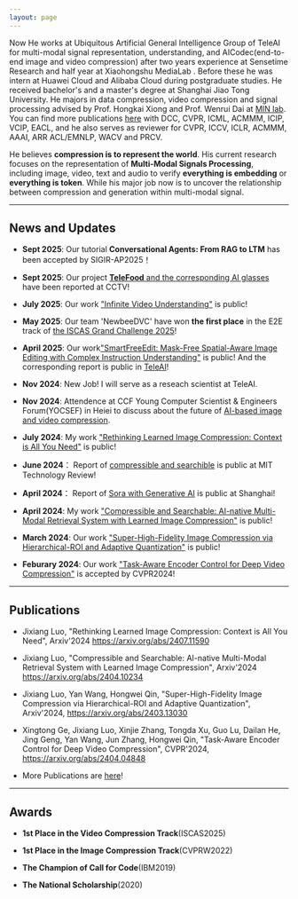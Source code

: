 ```yaml
---
layout: page
---
```


Now He works at Ubiquitous Artificial General Intelligence Group of TeleAI for multi-modal signal representation, understanding, and AICodec(end-to-end image and video compression) after two years experience at Sensetime Research and half year at Xiaohongshu MediaLab . Before these he was intern at Huawei Cloud and Alibaba Cloud during postgraduate studies. He received bachelor's and a master's degree at Shanghai Jiao Tong University. He majors in data compression, video compression and signal processing advised by Prof. Hongkai Xiong and Prof. Wenrui Dai at [MIN lab](https://min.sjtu.edu.cn/). You can find more publications [here](https://scholar.google.com/citations?user=ua29MrwAAAAJ&hl=de) with DCC, CVPR, ICML, ACMMM, ICIP, VCIP, EACL, and he also serves as reviewer for CVPR, ICCV, ICLR, ACMMM, AAAI, ARR ACL/EMNLP, WACV and PRCV.

He believes **compression is to represent the world**. His current research focuses on the representation of **Multi-Modal Signals Processing**, including image, video, text and audio to verify **everything is embedding** or **everything is token**. While his major job now is to uncover the relationship between compression and generation within multi-modal signal. 

---

## News and Updates
- **Sept 2025**: Our tutorial **Conversational Agents: From RAG to LTM** has been accepted by SIGIR-AP2025！

- **Sept 2025**: Our project [**TeleFood** and the corresponding AI glasses](https://tv.cctv.com/2025/09/10/VIDEQvv9vbxpZCBEeog7xKdt250910.shtml?spm=C53156045404.P8kLhvFcIptK.0.0) have been reported at CCTV!

- **July 2025**: Our work ["Infinite Video Understanding"](https://arxiv.org/pdf/2507.09068) is public!

- **May 2025**: Our team 'NewbeeDVC' have won **the first place** in the E2E track of [the ISCAS Grand Challenge 2025](https://iscasnnvcgc.github.io/awards/)!

- **April 2025**: Our work["SmartFreeEdit: Mask-Free Spatial-Aware Image Editing with Complex Instruction Understanding"](https://smartfreeedit.github.io/) is public! And the corresponding report is public in [TeleAI](https://mp.weixin.qq.com/s/esmn7HUqJjA5rIK0bJ-MaQ?version=4.1.36.70499&platform=mac&from=industrynews)!

- **Nov 2024**: New Job! I will serve as a reseach scientist at TeleAI. 

- **Nov 2024**: Attendence at CCF Young Computer Scientist & Engineers Forum(YOCSEF) in Heiei to discuss about the future of [AI-based image and video compression](https://mp.weixin.qq.com/s/FLwFMvz_fQr41FXdcXyH7Q).

-  **July 2024**: My work ["Rethinking Learned Image Compression: Context is All You Need"](https://arxiv.org/abs/2407.11590) is public!

- **June 2024**： Report of [compressible and searchible](https://www.mittrchina.com/news/detail/13461) is public at MIT Technology Review!

- **April 2024**： Report of [Sora with Generative AI](https://www.sohu.com/a/768385893_116132) is public at Shanghai!

- **April 2024**: My work ["Compressible and Searchable: AI-native Multi-Modal Retrieval System with Learned Image Compression"](https://arxiv.org/abs/2404.10234) is public!

- **March 2024**: Our work ["Super-High-Fidelity Image Compression via Hierarchical-ROI and Adaptive Quantization"](https://arxiv.org/abs/2403.13030) is public!

- **Feburary 2024**: Our work ["Task-Aware Encoder Control for Deep Video Compression"](https://arxiv.org/abs/2404.04848) is accepted by CVPR2024!

---

## Publications

* Jixiang Luo, "Rethinking Learned Image Compression: Context is All You Need", Arxiv'2024 https://arxiv.org/abs/2407.11590

* Jixiang Luo, "Compressible and Searchable: AI-native Multi-Modal Retrieval System with Learned Image Compression", Arxiv'2024 https://arxiv.org/abs/2404.10234

* Jixiang Luo, Yan Wang, Hongwei Qin, "Super-High-Fidelity Image Compression via Hierarchical-ROI and Adaptive Quantization", Arxiv'2024, https://arxiv.org/abs/2403.13030

* Xingtong Ge, Jixiang Luo, Xinjie Zhang, Tongda Xu, Guo Lu, Dailan He, Jing Geng, Yan Wang, Jun Zhang, Hongwei Qin, "Task-Aware Encoder Control for Deep Video Compression", CVPR'2024, https://arxiv.org/abs/2404.04848

* More Publications are [here](https://scholar.google.com/citations?user=ua29MrwAAAAJ&hl=de)!

---

## Awards
* **1st Place in the Video Compression Track**(ISCAS2025)

* **1st Place in the Image Compression Track**(CVPRW2022)

* **The Champion of Call for Code**(IBM2019)

* **The National Scholarship**(2020)
